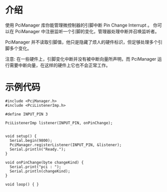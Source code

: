 # 介绍 #

使用 PciManager 库你能管理微控制器的引脚中断 Pin Change Interrupt 。
你可以在 PciManager 中注册监听一个引脚的变化，管理器处理中断并召唤监听者。

PciManager 并不读取引脚值，他只是隐藏了烦人的硬件标识，但足够处理多个引脚多个变化。

注意: 在一些硬件上，引脚变化中断并没有被中断向量所声明，而 PciManager 运行需要中断向量，在这样的硬件上它也不会正常工作。


# 示例代码 #

```
#include <PciManager.h>
#include <PciListenerImp.h>

#define INPUT_PIN 3

PciListenerImp listener(INPUT_PIN, onPinChange);


void setup() {
  Serial.begin(9800);
  PciManager.registerListener(INPUT_PIN, &listener);
  Serial.println("Ready.");
}

void onPinChange(byte changeKind) {
  Serial.print("pci : ");
  Serial.println(changeKind);
}

void loop() { }
```
